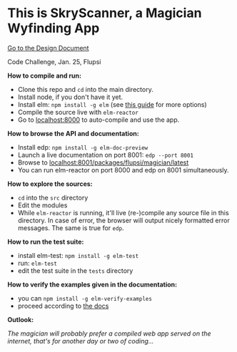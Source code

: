 # This is SkryScanner, a Magician Wyfinding App

[Go to the Design Document](./DESIGN.md)

Code Challenge, Jan. 25, Flupsi


**How to compile and run:**

- Clone this repo and `cd` into the main directory.
- Install node, if you don't have it yet.
- Install elm: `npm install -g elm` (see [this guide](https://guide.elm-lang.org/install/elm.html) for more options)
- Compile the source live with `elm-reactor`
- Go to [localhost:8000](http://localhost:8000/src/Main.elm) to auto-compile and use the app.

**How to browse the API and documentation:**

- Install edp: `npm install -g elm-doc-preview`
- Launch a live documentation on port 8001: `edp --port 8001`
- Browse to [localhost:8001/packages/flupsi/magician/latest](http://localhost:8001/packages/flupsi/magician/latest)
- You can run elm-reactor on port 8000 and edp on 8001 simultaneously.

**How to explore the sources:**

- `cd` into the `src` directory
- Edit the modules
- While `elm-reactor` is running, it'll live (re-)compile any source file in this directory. In case of error, the browser will output nicely formatted error messages. The same is true for `edp`.

**How to run the test suite:**

- install elm-test: `npm install -g elm-test`
- run: `elm-test`
- edit the test suite in the `tests` directory

**How to verify the examples given in the documentation:**

- you can `npm install -g elm-verify-examples`
- proceed according to [the docs](https://github.com/stoeffel/elm-verify-examples)


**Outlook:**

_The magician will probably prefer a compiled web app served on the internet, that's for another day or two of coding..._
